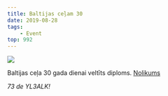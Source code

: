 ```yaml
---
title: Baltijas ceļam 30
date: 2019-08-28
tags:
    - Event
top: 992
---
```


![](/posts/9/1.jpg)

Baltijas ceļa 30 gada dienai veltīts diploms. [Nolikums](https://lral.lv/files/baltic_way_30_lv.htm)  

<!-- more -->


*73 de YL3ALK!*




